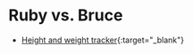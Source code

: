 # Ruby vs. Bruce

 - [Height and weight tracker](https://peted900.github.io/ruby_vs_bruce/height_weight_tracker.html){:target="_blank"}

